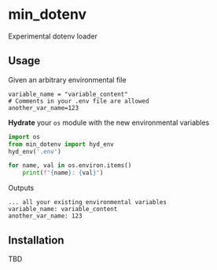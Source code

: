 # min_dotenv

Experimental dotenv loader

## Usage

Given an arbitrary environmental file
```
variable_name = "variable_content"
# Comments in your .env file are allowed
another_var_name=123
```

**Hydrate** your `os` module with the new environmental variables

```python
import os
from min_dotenv import hyd_env
hyd_env('.env')

for name, val in os.environ.items()
    print(f"{name}: {val}")
```

Outputs
```
... all your existing environmental variables
variable_name: variable_content
another_var_name: 123
```

## Installation

TBD
